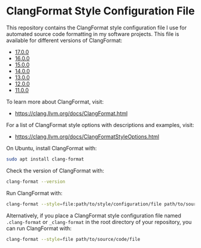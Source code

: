 # ClangFormat Style Configuration File

This repository contains the ClangFormat style configuration file I use for automated source code formatting in my software projects. This file is available for different versions of ClangFormat:

- [17.0.0](17.0.0/.clang-format)
- [16.0.0](16.0.0/.clang-format)
- [15.0.0](15.0.0/.clang-format)
- [14.0.0](14.0.0/.clang-format)
- [13.0.0](13.0.0/.clang-format)
- [12.0.0](12.0.0/.clang-format)
- [11.0.0](11.0.0/.clang-format)

To learn more about ClangFormat, visit:

- <https://clang.llvm.org/docs/ClangFormat.html>

For a list of ClangFormat style options with descriptions and examples, visit:

- <https://clang.llvm.org/docs/ClangFormatStyleOptions.html>

On Ubuntu, install ClangFormat with:

```BASH
sudo apt install clang-format
```

Check the version of ClangFormat with:

```BASH
clang-format --version
```

Run ClangFormat with:

```BASH
clang-format --style=file:path/to/style/configuration/file path/to/source/code/file
```

Alternatively, if you place a ClangFormat style configuration file named `.clang-format` or `_clang-format` in the root directory of your repository, you can run ClangFormat with:

```BASH
clang-format --style=file path/to/source/code/file
```
